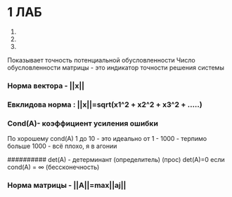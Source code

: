 # 1 ЛАБ
1)

2)

3)

Показывает точность потенциальной обусловленности 
Число обусловленности матрицы - это индикатор точности решения системы

### Норма вектора - ||x||
### Евклидова норма : ||x||=sqrt(x1^2 + x2^2 + x3^2 + .....)
### Cond(A)- коэффициент усиления ошибки 
По хорошему cond(A) 1 до 10 - это идеально
от 1 - 1000 - терпимо
больше 1000 - всё плохо, я в агонии

########## det(A) - детерминант (определитель) (прос)
det(A)=0    если    cond(A) = ∞ (бессконечность) 

### Норма матрицы - ||A||=max||aj||
